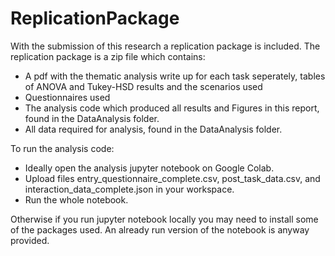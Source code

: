 # ReplicationPackage
With the submission of this research a replication package is included. The replication package is a zip file which contains:
* A pdf with the thematic analysis write up for each task seperately, tables of ANOVA and Tukey-HSD results and the scenarios used
* Questionnaires used
* The analysis code which produced all results and Figures in this report, found in the DataAnalysis folder.
* All data required for analysis, found in the DataAnalysis folder.

To run the analysis code:
* Ideally open the analysis jupyter notebook on Google Colab.
* Upload files entry_questionnaire_complete.csv, post_task_data.csv, and interaction_data_complete.json in your workspace.
* Run the whole notebook.

Otherwise if you run jupyter notebook locally you may need to install some of the packages used. An already run version of the notebook is anyway provided.

